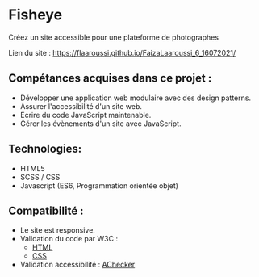 # Fisheye
 Créez un site accessible pour une plateforme de photographes</p>
 Lien du site : https://flaaroussi.github.io/FaizaLaaroussi_6_16072021/</p> 


## Compétances acquises dans ce projet :
   * Développer une application web modulaire avec des design patterns.
   * Assurer l'accessibilité d'un site web.
   * Ecrire du code JavaScript maintenable.
   * Gérer les évènements d'un site avec JavaScript.


## Technologies:
   * HTML5
   * SCSS / CSS
   * Javascript (ES6, Programmation orientée objet)

## Compatibilité :
   * Le site est responsive. 
   * Validation du code par W3C :
      - <a href="https://validator.w3.org/nu/?doc=https%3A%2F%2Fflaaroussi.github.io%2FFaizaLaaroussi_6_16072021%2F">HTML</a>
      - <a href="http://jigsaw.w3.org/css-validator/validator?uri=https%3A%2F%2Fflaaroussi.github.io%2FFaizaLaaroussi_6_16072021&profile=css3svg&usermedium=all&warning=1&vextwarning=&lang=fr">CSS</a>   
   * Validation accessibilité : <a href="https://achecker.achecks.ca/checker/index.php">AChecker</a>  


      
